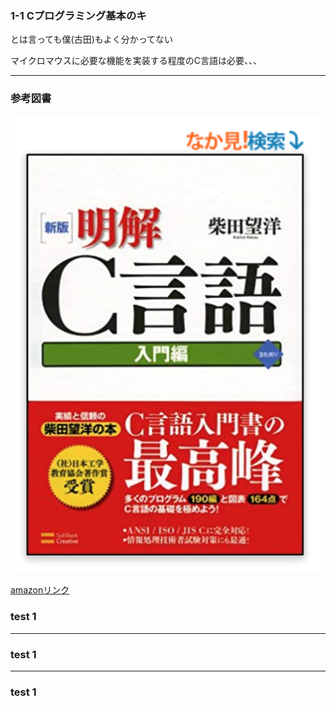 
### 1-1 Cプログラミング基本のキ

とは言っても僕(古田)もよく分かってない

マイクロマウスに必要な機能を実装する程度のC言語は必要、、、

---

### 参考図書

![Logo](assets/c_learn/c1_1/meikai.png)

[amazonリンク](https://www.amazon.co.jp/%E6%96%B0%E7%89%88-%E6%98%8E%E8%A7%A3C%E8%A8%80%E8%AA%9E-%E5%85%A5%E9%96%80%E7%B7%A8-%E6%9F%B4%E7%94%B0%E6%9C%9B%E6%B4%8B/dp/4797327928/ref=sr_1_20?__mk_ja_JP=%E3%82%AB%E3%82%BF%E3%82%AB%E3%83%8A&keywords=%E6%98%8E%E8%A7%A3C%E8%A8%80%E8%AA%9E&qid=1576245256&sr=8-20)

### test 1

---

### test 1

---
### test 1
